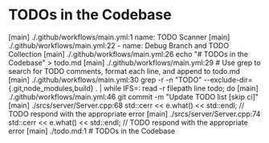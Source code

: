 # TODOs in the Codebase

[main] ./.github/workflows/main.yml:1 name: TODO Scanner
[main] ./.github/workflows/main.yml:22       - name: Debug Branch and TODO Collection
[main] ./.github/workflows/main.yml:26           echo "# TODOs in the Codebase" > todo.md
[main] ./.github/workflows/main.yml:29           # Use grep to search for TODO comments, format each line, and append to todo.md
[main] ./.github/workflows/main.yml:30           grep -r -n "TODO" --exclude-dir={.git,node_modules,build} . | while IFS=: read -r filepath line todo; do
[main] ./.github/workflows/main.yml:46             git commit -m "Update TODO list [skip ci]"
[main] ./srcs/server/Server.cpp:68 			std::cerr << e.what() << std::endl; // TODO respond with the appropriate error
[main] ./srcs/server/Server.cpp:74 			std::cerr << e.what() << std::endl; // TODO respond with the appropriate error
[main] ./todo.md:1 # TODOs in the Codebase
